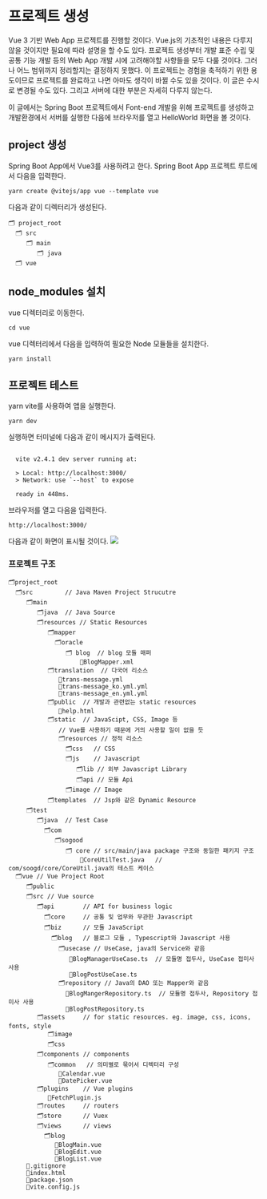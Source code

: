 # 프로젝트 생성

Vue 3 기반 Web App 프로젝트를 진행할 것이다. Vue.js의 기초적인 내용은 다루지 않을 것이지만 필요에 따라 설명을 할 수도 있다. 프로젝트 생성부터 개발 표준 수립 및 공통 기능 개발 등의 Web App 개발 시에 고려해야할 사항들을 모두 다룰 것이다. 그러나 어느 범위까지 정리할지는 결정하지 못했다. 이 프로젝트는 경험을 축적하기 위한 용도이므로 프로젝트를 완료하고 나면 아마도 생각이 바뀔 수도 있을 것이다. 이 글은 수시로 변경될 수도 있다. 그리고 서버에 대한 부분은 자세히 다루지 않는다.

이 글에서는 Spring Boot 프로젝트에서 Font-end 개발을 위해 프로젝트를 생성하고 개발환경에서 서버를 실행한 다음에 브라우저를 열고 HelloWorld 화면을 볼 것이다.

## project 생성

Spring Boot App에서 Vue3를 사용하려고 한다. Spring Boot App 프로젝트 루트에서 다음을 입력한다.

```shell
yarn create @vitejs/app vue --template vue
```

다음과 같이 디렉터리가 생성된다.

```shell
🗂️ project_root
  🗂️ src
     🗂️ main
        🗂️ java
  🗂️ vue
```

## node_modules 설치

vue 디렉터리로 이동한다.

```shell
cd vue
```

vue 디렉터리에서 다음을 입력하여 필요한 Node 모듈들을 설치한다.

```shell
yarn install
```

## 프로젝트 테스트

yarn vite를 사용하여 앱을 실행한다.

```shell
yarn dev
```

실행하면 터미널에 다음과 같이 메시지가 출력된다.

```shell

  vite v2.4.1 dev server running at:

  > Local: http://localhost:3000/
  > Network: use `--host` to expose

  ready in 448ms.
```

브라우저를 열고 다음을 입력한다.

```shell
http://localhost:3000/
```

다음과 같이 화면이 표시될 것이다. ![](https://images.velog.io/images/latte_h/post/ec1a90f6-cbb8-48f2-beb5-032d50a35a23/image.png)

### 프로젝트 구조

```shell
🗂️project_root
  🗂️src         // Java Maven Project Strucutre
     🗂️main
        🗂️java  // Java Source
        🗂️resources // Static Resources 
           🗂️mapper
             🗂️oracle
                🗂️ blog  // blog 모듈 매퍼 
                    📄BlogMapper.xml 
           🗂️translation  // 다국어 리소스 
              📄trans-message.yml  
              📄trans-message_ko.yml.yml                    
              📄trans-message_en.yml.yml                    
           🗂️public  // 개발과 관련없는 static resources
              📄help.html
           🗂️static  // JavaScipt, CSS, Image 등 
              // Vue를 사용하기 때문에 거의 사용할 일이 없을 듯 
              🗂️resources // 정적 리소스 
                🗂️css   // CSS 
                🗂️js    // Javascript
                   🗂️lib // 외부 Javascript Library
                   🗂️api // 모듈 Api
                🗂️image // Image
           🗂️templates  // Jsp와 같은 Dynamic Resource 
     🗂️test    
        🗂️java  // Test Case
          🗂️com
             🗂️sogood 
                🗂️ core // src/main/java package 구조와 동일한 패키지 구조 
                    📄CoreUtilTest.java   // com/soogd/core/CoreUtil.java의 테스트 케이스 
  🗂️vue // Vue Project Root
     🗂️public
     🗂️src // Vue source
        🗂️api        // API for business logic 
          🗂️core     // 공통 및 업무와 무관한 Javascript
          🗂️biz      // 모듈 JavaScript
            🗂️blog   // 블로그 모듈 , Typescript와 Javascript 사용
              🗂️usecase // UseCase, java의 Service와 같음 
                 📄BlogManagerUseCase.ts  // 모듈명 접두사, UseCase 접미사 사용
                 📄BlogPostUseCase.ts
              🗂️repository // Java의 DAO 또는 Mapper와 같음           
                📄BlogMangerRepository.ts  // 모듈명 접두사, Repository 접미사 사용
                📄BlogPostRepository.ts
        🗂️assets     // for static resources. eg. image, css, icons, fonts, style
           🗂️image
           🗂️css 
        🗂️components // components
           🗂️common   // 의미별로 묶어서 디렉터리 구성
              📄Calendar.vue
              📄DatePicker.vue         
        🗂️plugins    // Vue plugins
           📄FetchPlugin.js
        🗂️routes     // routers
        🗂️store      // Vuex
        🗂️views      // views  
          🗂️blog
             📄BlogMain.vue
             📄BlogEdit.vue
             📄BlogList.vue
     📄.gitignore
     📄index.html
     📄package.json
     📄vite.config.js
```
